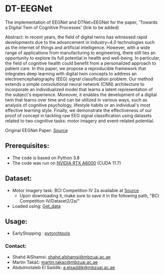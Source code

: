 # DT-EEGNet

The implementation of EEGNet and DTNet+EEGNet for the paper, 'Towards a Digital Twin of Cognitive Processes' (link to be added)

Abstract:
In recent years, the field of digital twins has witnessed rapid developments due to the advancement in industry~4.0
technologies such as the internet of things and artificial intelligence. However, with a wide range of applications from manufacturing to engineering, there still lies an opportunity to explore its full potential in health and well-being. In particular, the field of cognitive health could benefit from a personalized approach to patient care. In this paper, we propose a reproducible framework that integrates deep learning with digital twin concepts to address an electroencephalography (EEG) signal classification problem. Our method extends a simple convolutional neural network (CNN) architecture to incorporate an individualized model that learns a latent representation of the subject's experience. Moreover, it enables the development of a digital twin that learns over time and can be utilized in various ways, such as analysis of cognitive psychology, lifestyle habits or an individual's most effective learning style. Finally, we demonstrate the effectiveness of our proof of concept in tackling raw EEG signal classification using datasets related to two cognitive tasks: motor imagery and event-related potential. 

Original EEGNet Paper: [Source](https://arxiv.org/abs/1611.08024#:~:text=In%20this%20work%20we%20introduce,feature%20extraction%20concepts%20for%20BCI.)

## Prerequisites:
- The code is based on Python 3.8
- The code was run on [NVIDIA RTX A6000](https://www.nvidia.com/en-us/design-visualization/rtx-a6000/) (CUDA 11.7)

## Dataset:
- Motor imagery task: BCI Competition IV 2a available at [Source](https://www.bbci.de/competition/iv/)
  - Upon downloading it, make sure to save it in the following path, "BCI Competition IV/Dataset2/2a/"
- Loaded using: [Get_data](https://github.com/MultiScale-BCI/IV-2a/blob/master/get_data.py)


## Usage:
- EarlyStopping : [pytorchtools](https://github.com/Bjarten/early-stopping-pytorch/blob/master/pytorchtools.py)


### Contact:
- Shahd AlShamsi: shahd.alshamsi@mbzuai.ac.ae
- Martin Takáč: martin.takac@mbzuai.ac.ae
- Abdulmotaleb El Saddik: a.elsaddik@mbzuai.ac.ae

